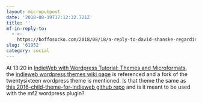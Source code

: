 ```yaml
---
layout: micropubpost
date: '2018-08-19T17:12:32.721Z'
title: ''
mf-in-reply-to:
  - >-
    https://boffosocko.com/2018/08/18/a-reply-to-david-shanske-regarding-implementation-of-the-diso-project/
slug: '61952'
category: social
---
```

At 13:20 in <a href="https://www.youtube.com/watch?v=Xo29yq7d4is">IndieWeb with Wordpress Tutorial: Themes and Microformats</a>, the <a href="https://indieweb.org/WordPress/Themes">indieweb wordpress themes wiki page</a> is referenced and a fork of the twentysixteen wordpress theme is mentioned.  Is that theme the same as <a href="https://github.com/chrisaldrich/2016-child-theme-for-indieweb">this 2016-child-theme-for-indieweb github repo</a> and is it meant to be used with the mf2 wordpress plugin?

